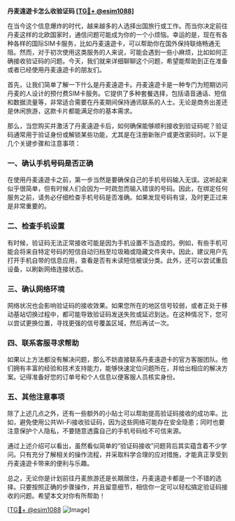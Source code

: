 **丹麦遠遊卡怎么收验证码 [[TG💪+ @esim1088](https://t.me/s/esim1088)]**

在当今这个信息爆炸的时代，越来越多的人选择出国旅行或工作。而当你决定前往丹麦这样的北欧国家时，通信问题可能成为你的一个小烦恼。幸运的是，现在有各种各样的国际SIM卡服务，比如丹麦遠遊卡，可以帮助你在国外保持联络畅通无阻。然而，对于初次使用这类服务的人来说，可能会遇到一些小麻烦，比如如何正确接收验证码的问题。今天，我们就来详细聊聊这个问题，希望能帮助到正在准备或者已经使用丹麦遠遊卡的朋友们。

首先，让我们简单了解一下什么是丹麦遠遊卡。丹麦遠遊卡是一种专门为短期访问丹麦的人设计的预付费SIM卡服务。它提供了多种套餐选择，包括语音通话、短信和数据流量等，非常适合需要在丹麦期间保持通讯联系的人士。无论是商务出差还是休闲旅游，这款卡片都能满足你的基本需求。

那么，当您购买并激活了丹麦遠遊卡后，如何确保能够顺利接收到验证码呢？验证码通常用于验证身份或解锁某些功能，尤其是在注册新账户或更改密码时。以下是几个关键步骤和注意事项：

### 一、确认手机号码是否正确

在使用丹麦遠遊卡之前，第一步当然是要确保自己的手机号码输入无误。这听起来似乎很简单，但有时候人们会因为一时疏忽而输入错误的号码。因此，在绑定任何服务之前，请务必仔细检查手机号码是否准确。如果发现号码有误，及时更正过来是非常重要的。

### 二、检查手机设置

有时候，验证码无法正常接收可能是因为手机设置不当造成的。例如，有些手机可能会将来自特定号码的短信自动归档至垃圾箱或隐藏文件夹中。因此，建议用户先打开手机自带的信息应用，查看是否有未读短信被误分类。此外，还可以尝试重启设备，以刷新网络连接状态。

### 三、确认网络环境

网络状况也会影响验证码的接收效果。如果您所在的地区信号较弱，或者正处于移动基站切换过程中，都可能导致验证码发送失败或延迟到达。在这种情况下，您可以尝试更换位置，寻找更强的信号覆盖区域，然后再试一次。

### 四、联系客服寻求帮助

如果以上方法都没有解决问题，那么不妨直接联系丹麦遠遊卡的官方客服团队。他们拥有丰富的经验和技术支持能力，能够快速定位问题所在，并给出相应的解决方案。记得准备好您的订单号和个人信息以便客服人员核实身份。

### 五、其他注意事项

除了上述几点之外，还有一些额外的小贴士可以帮助提高验证码接收的成功率。比如，避免使用公共Wi-Fi接收验证码，因为这些网络可能存在安全隐患；同时也要注意保护个人隐私，不要随意透露自己的手机号码给不可信来源。

通过上述介绍可以看出，虽然看似简单的“验证码接收”问题背后其实蕴含着不少学问。只有充分了解相关的操作流程，并采取科学合理的应对措施，才能真正享受到丹麦遠遊卡带来的便利与乐趣。

总之，无论你是计划前往丹麦旅游还是长期居住，丹麦遠遊卡都是一个不错的选择。只要按照正确的步骤操作，并且留意细节，相信你一定可以轻松搞定验证码接收的问题。希望本文对你有所帮助！

[[TG💪+ @esim1088](https://t.me/s/esim1088) ![Image](https://i.postimg.cc/4NQfJmqS/Snipaste-2025-05-13-00-14-12.png)]